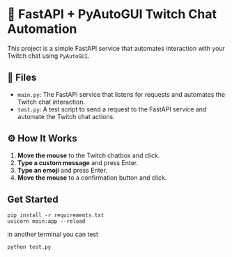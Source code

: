 # 🚀 FastAPI + PyAutoGUI Twitch Chat Automation

This project is a simple FastAPI service that automates interaction with your Twitch chat using `PyAutoGUI`. 

## 📂 Files

- `main.py`: The FastAPI service that listens for requests and automates the Twitch chat interaction.
- `test.py`: A test script to send a request to the FastAPI service and automate the Twitch chat actions.

## ⚙️ How It Works

1. **Move the mouse** to the Twitch chatbox and click.
2. **Type a custom message** and press Enter.
3. **Type an emoji** and press Enter.
4. **Move the mouse** to a confirmation button and click.

## Get Started 

```
pip install -r requirements.txt
uvicorn main:app --reload
```

in another terminal you can test
```
python test.py
```